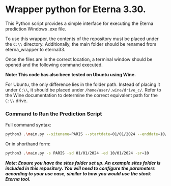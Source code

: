 # Wrapper python for Eterna 3.30.
This Python script provides a simple interface for executing the Eterna prediction Windows .exe file.

To use this wrapper, the contents of the repository must be placed under the `C:\\` directory. Additionally, the main folder should be renamed from eterna_wrapper to eterna33.

Once the files are in the correct location, a terminal window should be opened and the following command executed.

**Note: This code has also been tested on Ubuntu using Wine.**

For Ubuntu, the only difference lies in the folder path. Instead of placing it under `C:\\`, it should be placed under `/home/user/.wine/drive_c/`. 
Refer to the Wine documentation to determine the correct equivalent path for the `C:\\` drive.

### Command to Run the Prediction Script

Full command syntax:
```sh
python3 .\main.py --sitename=PARIS --startdate=01/01/2024 --enddate=10/01/2024 --samplerate=10
```

Or in shorthand form:
```sh
python3 .\main.py -s PARIS -sd 01/01/2024 -ed 10/01/2024 -sr=10
```

**_Note: Ensure you have the sites folder set up. An example sites folder is included in this repository. You will need to configure the parameters according to your use case, similar to how you would use the stock Eterna tool._**
